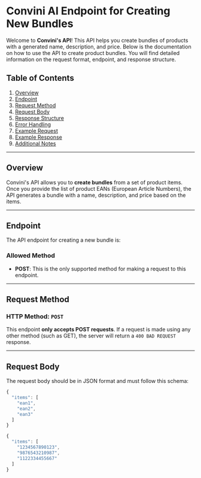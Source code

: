 # Convini AI Endpoint for Creating New Bundles

Welcome to **Convini's API**! This API helps you create bundles of products with a generated name, description, and price. Below is the documentation on how to use the API to create product bundles. You will find detailed information on the request format, endpoint, and response structure.

## Table of Contents
1. [Overview](#overview)
2. [Endpoint](#endpoint)
3. [Request Method](#request-method)
4. [Request Body](#request-body)
5. [Response Structure](#response-structure)
6. [Error Handling](#error-handling)
7. [Example Request](#example-request)
8. [Example Response](#example-response)
9. [Additional Notes](#additional-notes)

---

## Overview
Convini's API allows you to **create bundles** from a set of product items. Once you provide the list of product EANs (European Article Numbers), the API generates a bundle with a name, description, and price based on the items.

---

## Endpoint
The API endpoint for creating a new bundle is:


### Allowed Method
- **POST**: This is the only supported method for making a request to this endpoint.

---

## Request Method

### HTTP Method: `POST`

This endpoint **only accepts POST requests**. If a request is made using any other method (such as GET), the server will return a `400 BAD REQUEST` response.

---

## Request Body

The request body should be in JSON format and must follow this schema:

```javascript
{
  "items": [
    "ean1", 
    "ean2", 
    "ean3"
  ]
}

{
  "items": [
    "1234567890123", 
    "9876543210987", 
    "1122334455667"
  ]
}
